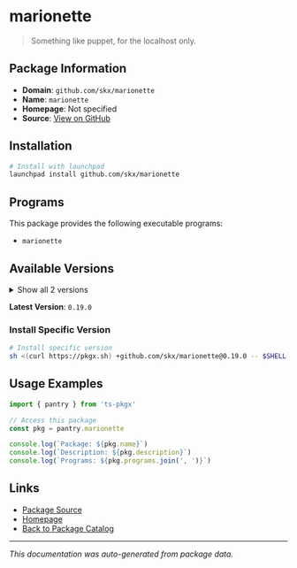# marionette

> Something like puppet, for the localhost only.

## Package Information

- **Domain**: `github.com/skx/marionette`
- **Name**: `marionette`
- **Homepage**: Not specified
- **Source**: [View on GitHub](https://github.com/pkgxdev/pantry/tree/main/projects/github.com/skx/marionette/package.yml)

## Installation

```bash
# Install with launchpad
launchpad install github.com/skx/marionette
```

## Programs

This package provides the following executable programs:

- `marionette`

## Available Versions

<details>
<summary>Show all 2 versions</summary>

- `0.19.0`, `0.18.0`

</details>

**Latest Version**: `0.19.0`

### Install Specific Version

```bash
# Install specific version
sh <(curl https://pkgx.sh) +github.com/skx/marionette@0.19.0 -- $SHELL -i
```

## Usage Examples

```typescript
import { pantry } from 'ts-pkgx'

// Access this package
const pkg = pantry.marionette

console.log(`Package: ${pkg.name}`)
console.log(`Description: ${pkg.description}`)
console.log(`Programs: ${pkg.programs.join(', ')}`)
```

## Links

- [Package Source](https://github.com/pkgxdev/pantry/tree/main/projects/github.com/skx/marionette/package.yml)
- [Homepage](#)
- [Back to Package Catalog](../../../package-catalog.md)

---

*This documentation was auto-generated from package data.*
